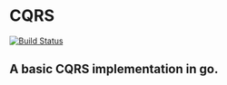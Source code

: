 # CQRS

[![Build Status](https://travis-ci.org/rogerclotet/cqrs.svg?branch=master)](https://travis-ci.org/rogerclotet/cqrs)

## A basic CQRS implementation in go.
